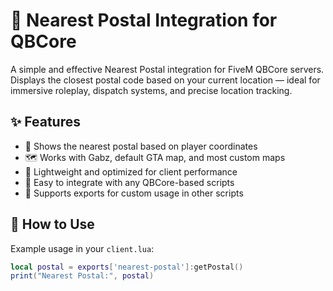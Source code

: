 # 🧭 Nearest Postal Integration for QBCore

A simple and effective Nearest Postal integration for FiveM QBCore servers.  
Displays the closest postal code based on your current location — ideal for immersive roleplay, dispatch systems, and precise location tracking.

## ✨ Features

- 📌 Shows the nearest postal based on player coordinates
- 🗺️ Works with Gabz, default GTA map, and most custom maps
- 🧱 Lightweight and optimized for client performance
- 🔧 Easy to integrate with any QBCore-based scripts
- 💬 Supports exports for custom usage in other scripts

## 🧪 How to Use

Example usage in your `client.lua`:
```lua
local postal = exports['nearest-postal']:getPostal()
print("Nearest Postal:", postal)
